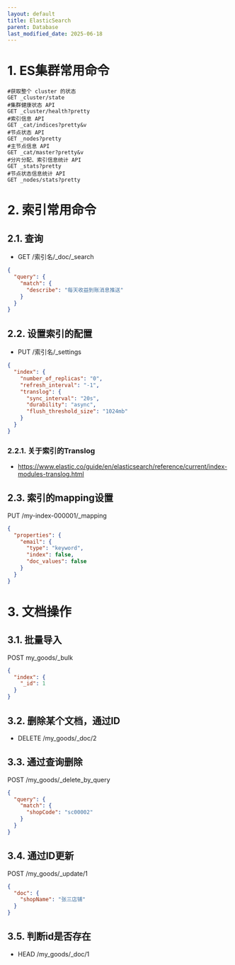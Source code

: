 ```yaml
---
layout: default
title: ElasticSearch
parent: Database
last_modified_date: 2025-06-18
---
```


# 1. ES集群常用命令

```shell
#获取整个 cluster 的状态
GET _cluster/state
#集群健康状态 API
GET _cluster/health?pretty
#索引信息 API
GET _cat/indices?pretty&v
#节点状态 API
GET _nodes?pretty
#主节点信息 API
GET _cat/master?pretty&v
#分片分配、索引信息统计 API
GET _stats?pretty
#节点状态信息统计 API
GET _nodes/stats?pretty
```

# 2. 索引常用命令

## 2.1. 查询

- GET /索引名/_doc/_search

```json
{
  "query": {
    "match": {
      "describe": "每天收益到账消息推送"
    }
  }
}
```

## 2.2. 设置索引的配置

- PUT /索引名/_settings

```json
{
  "index": {
    "number_of_replicas": "0",
    "refresh_interval": "-1",
    "translog": {
      "sync_interval": "20s",
      "durability": "async",
      "flush_threshold_size": "1024mb"
    }
  }
}

```

### 2.2.1. 关于索引的Translog

- https://www.elastic.co/guide/en/elasticsearch/reference/current/index-modules-translog.html

## 2.3. 索引的mapping设置

PUT /my-index-000001/_mapping

```json
{
  "properties": {
    "email": {
      "type": "keyword",
      "index": false,
      "doc_values": false
    }
  }
}
```

# 3. 文档操作

## 3.1. 批量导入

POST my_goods/_bulk

```json
{
  "index": {
    "_id": 1
  }
}

```

## 3.2. 删除某个文档，通过ID

- DELETE /my_goods/_doc/2

## 3.3. 通过查询删除

POST /my_goods/_delete_by_query

```json
{
  "query": {
    "match": {
      "shopCode": "sc00002"
    }
  }
}
```

## 3.4. 通过ID更新

POST /my_goods/_update/1

```json
{
  "doc": {
    "shopName": "张三店铺"
  }
}
```

## 3.5. 判断id是否存在
- HEAD /my_goods/_doc/1